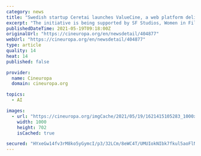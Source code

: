 ```yaml
---
category: news
title: "Swedish startup Ceretai launches ValueCine, a web platform delivering diversity statistics on audiovisual productions"
excerpt: "The initiative is being supported by SF Studios, Women in Film and Television International (WIFTI), Vinnova and Herflix"
publishedDateTime: 2021-05-19T09:18:00Z
originalUrl: "https://cineuropa.org/en/newsdetail/404877"
webUrl: "https://cineuropa.org/en/newsdetail/404877"
type: article
quality: 14
heat: 14
published: false

provider:
  name: Cineuropa
  domain: cineuropa.org

topics:
  - AI

images:
  - url: "https://cineuropa.org/imgCache/2021/05/19/1621415105283_1000x0702_0x0x0x0_1621415113127.jpg"
    width: 1000
    height: 702
    isCached: true

secured: "HYxeGw14fv3rM8ko5yGymcI/p3/32LCm/8eWC4T/UMUIokNIbk7fkul5aoFlNQ5pm6lEtC6RbzlnEPLZ1CPcgE9Xp1DXCqQ15CW8+IYuhvEPGGQ/oFNy/Q4gq/SzuQot0tzL5ojoZG7HyVIpOcOLYTOS4nN6ugdOnWqM4WsUD+s/oq8RDOiz87PvxyJqMPL08x5A2z44kj9n4T5ZGYZe7bOfhOPHobTkAscBdnRYWB+vFdPs4kk0yYuUnnGhcjmrpGf2zHaqfRKHVlefMV4G5QO6dZMsxyqdNsFzVT0nABkTtIKbAd+bQmFtCjDiwxw2N/86sOzbMmY0ET9ODW8q1RDITp/3k/fnSuWM4t+vOz8=;uI+5Wle8oayf+iCRQjKKWw=="
---
```


